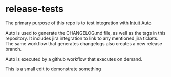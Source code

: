 # release-tests
The primary purpose of this repo is to test integration with [Intuit Auto](https://intuit.github.io/auto/docs)

Auto is used to generate the CHANGELOG.md file, as well as the tags in this repository.
It includes jira integration to link to any mentioned jira tickets.
The same workflow that generates changelogs also creates a new release branch.

Auto is executed by a github workflow that executes on demand.

This is a small edit to demonstrate something

